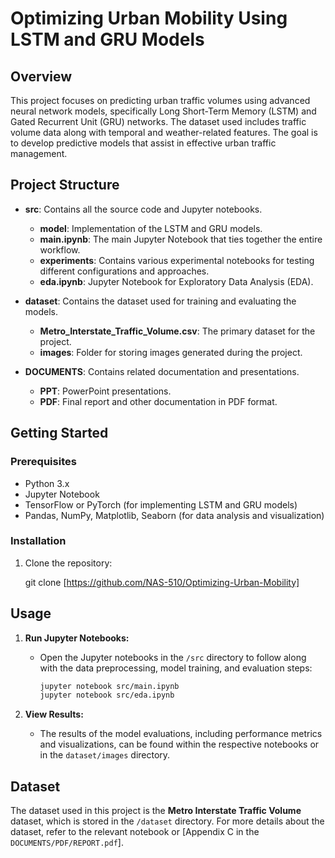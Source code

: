 # Optimizing Urban Mobility Using LSTM and GRU Models

## Overview
This project focuses on predicting urban traffic volumes using advanced neural network models, specifically Long Short-Term Memory (LSTM) and Gated Recurrent Unit (GRU) networks. 
The dataset used includes traffic volume data along with temporal and weather-related features. The goal is to develop predictive models that assist in effective urban traffic management.

## Project Structure

- **src**: Contains all the source code and Jupyter notebooks.
  - **model**: Implementation of the LSTM and GRU models.
  - **main.ipynb**: The main Jupyter Notebook that ties together the entire workflow.
  - **experiments**: Contains various experimental notebooks for testing different configurations and approaches.
  - **eda.ipynb**: Jupyter Notebook for Exploratory Data Analysis (EDA).
  
- **dataset**: Contains the dataset used for training and evaluating the models.
  - **Metro_Interstate_Traffic_Volume.csv**: The primary dataset for the project.
  - **images**: Folder for storing images generated during the project.
  
- **DOCUMENTS**: Contains related documentation and presentations.
  - **PPT**: PowerPoint presentations.
  - **PDF**: Final report and other documentation in PDF format.

## Getting Started

### Prerequisites
- Python 3.x
- Jupyter Notebook
- TensorFlow or PyTorch (for implementing LSTM and GRU models)
- Pandas, NumPy, Matplotlib, Seaborn (for data analysis and visualization)

### Installation
1. Clone the repository:

   git clone [https://github.com/NAS-510/Optimizing-Urban-Mobility]
 
## Usage
1. **Run Jupyter Notebooks:**
   - Open the Jupyter notebooks in the `/src` directory to follow along with the data preprocessing, model training, and evaluation steps:
     ```bash
     jupyter notebook src/main.ipynb
     jupyter notebook src/eda.ipynb
     ```

2. **View Results:**
   - The results of the model evaluations, including performance metrics and visualizations, can be found within the respective notebooks or in the `dataset/images` directory.

## Dataset
The dataset used in this project is the **Metro Interstate Traffic Volume** dataset, which is stored in the `/dataset` directory. 
For more details about the dataset, refer to the relevant notebook or [Appendix C in the `DOCUMENTS/PDF/REPORT.pdf`].